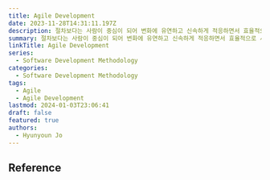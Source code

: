 ```yaml
---
title: Agile Development
date: 2023-11-28T14:31:11.197Z
description: 절차보다는 사람이 중심이 되어 변화에 유연하고 신속하게 적응하면서 효율적으로 시스템을 개발할 수 있는 신속 적응적 경량 개발 방법론
summary: 절차보다는 사람이 중심이 되어 변화에 유연하고 신속하게 적응하면서 효율적으로 시스템을 개발할 수 있는 신속 적응적 경량 개발 방법론
linkTitle: Agile Development
series:
  - Software Development Methodology
categories:
  - Software Development Methodology
tags:
  - Agile
  - Agile Development
lastmod: 2024-01-03T23:06:41
draft: false
featured: true
authors:
  - Hyunyoun Jo
---
```


## Reference
